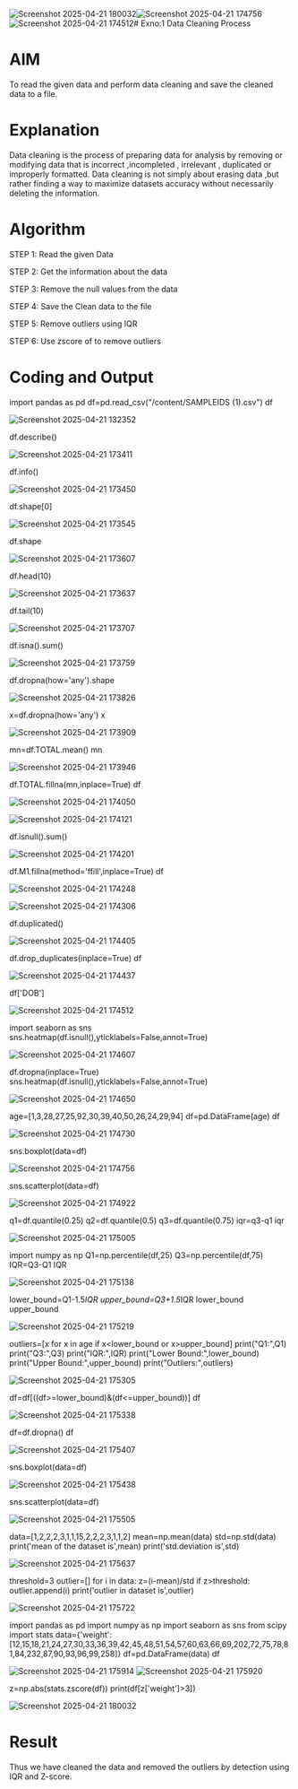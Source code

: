 ![Screenshot 2025-04-21 180032](https://github.com/user-attachments/assets/896f58c0-127e-476d-bc02-d3290f4388a5)![Screenshot 2025-04-21 174756](https://github.com/user-attachments/assets/8e5e1330-7cd0-4e0e-90a5-a9b775a59dd4)![Screenshot 2025-04-21 174512](https://github.com/user-attachments/assets/9b6846fb-4687-4133-80fd-2301ae075190)# Exno:1
Data Cleaning Process

# AIM
To read the given data and perform data cleaning and save the cleaned data to a file.

# Explanation
Data cleaning is the process of preparing data for analysis by removing or modifying data that is incorrect ,incompleted , irrelevant , duplicated or improperly formatted. Data cleaning is not simply about erasing data ,but rather finding a way to maximize datasets accuracy without necessarily deleting the information.

# Algorithm
STEP 1: Read the given Data

STEP 2: Get the information about the data

STEP 3: Remove the null values from the data

STEP 4: Save the Clean data to the file

STEP 5: Remove outliers using IQR

STEP 6: Use zscore of to remove outliers

# Coding and Output


import pandas as pd
df=pd.read_csv("/content/SAMPLEIDS (1).csv")
df

![Screenshot 2025-04-21 132352](https://github.com/user-attachments/assets/f09e1419-28e2-456c-a808-17946c6500bc)


df.describe()

![Screenshot 2025-04-21 173411](https://github.com/user-attachments/assets/ca8a9843-20c2-4128-966e-7f52ab5f055d)


df.info()


![Screenshot 2025-04-21 173450](https://github.com/user-attachments/assets/77aec8a4-09cb-4c29-8f12-231a2331d679)


df.shape[0]

![Screenshot 2025-04-21 173545](https://github.com/user-attachments/assets/67f5903a-8784-42bf-8d57-8238e419f309)


df.shape

![Screenshot 2025-04-21 173607](https://github.com/user-attachments/assets/42f31758-c3a2-4994-81a0-2ec3518a1d92)


df.head(10)

![Screenshot 2025-04-21 173637](https://github.com/user-attachments/assets/18b3e566-55b5-4c96-b34b-dccb2651c14c)


df.tail(10)

![Screenshot 2025-04-21 173707](https://github.com/user-attachments/assets/3e27fbb5-a967-44fe-90a0-b422fbd4e243)


df.isna().sum()

![Screenshot 2025-04-21 173759](https://github.com/user-attachments/assets/cb5dbc21-7b1d-4190-a0eb-61a78b6d28a8)


df.dropna(how='any').shape

![Screenshot 2025-04-21 173826](https://github.com/user-attachments/assets/9d6472b3-0823-477a-a94d-28c32afe28d1)


x=df.dropna(how='any')
x

![Screenshot 2025-04-21 173909](https://github.com/user-attachments/assets/3319fb97-858b-4229-9cca-fe64c738c91c)


mn=df.TOTAL.mean()
mn

![Screenshot 2025-04-21 173946](https://github.com/user-attachments/assets/6ffb2662-1d6d-4fd7-a259-090e95d11248)


df.TOTAL.fillna(mn,inplace=True)
df

![Screenshot 2025-04-21 174050](https://github.com/user-attachments/assets/f2b60fd1-3a0d-4000-837f-14452a1d39c5)

![Screenshot 2025-04-21 174121](https://github.com/user-attachments/assets/e9d90c58-e8ad-4e3c-9f1f-2e3450c2658f)


df.isnull().sum()

![Screenshot 2025-04-21 174201](https://github.com/user-attachments/assets/b7cd1c54-fe52-48ed-8fe1-0dc2e716bbfe)


df.M1.fillna(method='ffill',inplace=True)
df

![Screenshot 2025-04-21 174248](https://github.com/user-attachments/assets/c5bd3277-d21b-4d8b-b2fe-b6047eacc876)

![Screenshot 2025-04-21 174306](https://github.com/user-attachments/assets/8e21873c-d8e8-4fc6-a7cc-e2448608a443)


df.duplicated()

![Screenshot 2025-04-21 174405](https://github.com/user-attachments/assets/b8f1aa38-a506-4856-ad48-c39e55d11918)


df.drop_duplicates(inplace=True)
df

![Screenshot 2025-04-21 174437](https://github.com/user-attachments/assets/f8498284-1334-4b1f-9b00-c3b47392d7ad)


df['DOB']

![Screenshot 2025-04-21 174512](https://github.com/user-attachments/assets/849cea36-9b83-4231-ac03-49f602bc04ea)


import seaborn as sns
sns.heatmap(df.isnull(),yticklabels=False,annot=True)

![Screenshot 2025-04-21 174607](https://github.com/user-attachments/assets/c08ab7e6-5b61-4b07-8de0-ebc9f9b017ec)


df.dropna(inplace=True)
sns.heatmap(df.isnull(),yticklabels=False,annot=True)


![Screenshot 2025-04-21 174650](https://github.com/user-attachments/assets/9f7e3d2c-99eb-4e61-80e7-609545d6bff8)


age=[1,3,28,27,25,92,30,39,40,50,26,24,29,94]
df=pd.DataFrame(age)
df


![Screenshot 2025-04-21 174730](https://github.com/user-attachments/assets/79659b2e-f555-4245-9331-0a2edd097cc0)


sns.boxplot(data=df)


![Screenshot 2025-04-21 174756](https://github.com/user-attachments/assets/53aa5407-1f78-4e4b-9a7d-456a5f0ccfe8)


sns.scatterplot(data=df)


![Screenshot 2025-04-21 174922](https://github.com/user-attachments/assets/60842fdb-d847-4103-a259-3e0b97ed1a1c)


q1=df.quantile(0.25)
q2=df.quantile(0.5)
q3=df.quantile(0.75)
iqr=q3-q1
iqr

![Screenshot 2025-04-21 175005](https://github.com/user-attachments/assets/121688d0-3a8e-42fa-8b16-16616ace2582)


import numpy as np
Q1=np.percentile(df,25)
Q3=np.percentile(df,75)
IQR=Q3-Q1
IQR

![Screenshot 2025-04-21 175138](https://github.com/user-attachments/assets/7a0158ce-fe5a-477f-bb7a-5e623a0b7e56)


lower_bound=Q1-1.5*IQR
upper_bound=Q3+1.5*IQR
lower_bound
upper_bound


![Screenshot 2025-04-21 175219](https://github.com/user-attachments/assets/2d08f40d-1c6e-4502-a141-5c58f36752d2)


outliers=[x for x in age if x<lower_bound or x>upper_bound]
print("Q1:",Q1)
print("Q3:",Q3)
print("IQR:",IQR)
print("Lower Bound:",lower_bound)
print("Upper Bound:",upper_bound)
print("Outliers:",outliers)


![Screenshot 2025-04-21 175305](https://github.com/user-attachments/assets/193f6429-dd1e-4b22-9ef8-d8945e31697e)


df=df[((df>=lower_bound)&(df<=upper_bound))]
df

![Screenshot 2025-04-21 175338](https://github.com/user-attachments/assets/098863f6-532c-47b3-b925-8e0a613fe133)


df=df.dropna()
df

![Screenshot 2025-04-21 175407](https://github.com/user-attachments/assets/d4806840-96a5-4c74-8aa7-892388bb29f4)


sns.boxplot(data=df)

![Screenshot 2025-04-21 175438](https://github.com/user-attachments/assets/a8bd8a30-4e5f-413b-ac5e-48de133ae2cf)


sns.scatterplot(data=df)

![Screenshot 2025-04-21 175505](https://github.com/user-attachments/assets/24b4a097-7f75-4fc7-a3be-bc4050f530e2)


data=[1,2,2,2,3,1,1,15,2,2,2,3,1,1,2]
mean=np.mean(data)
std=np.std(data)
print('mean of the dataset is',mean)
print('std.deviation is',std)

![Screenshot 2025-04-21 175637](https://github.com/user-attachments/assets/ceab5ae2-1df0-4816-9a63-89b3c0785759)


threshold=3
outlier=[]
for i in data:
z=(i-mean)/std
if z>threshold:
outlier.append(i)
print('outlier in dataset is',outlier)

![Screenshot 2025-04-21 175722](https://github.com/user-attachments/assets/dd68ce33-f4e8-4619-b732-c26801cd6c6b)


import pandas as pd
import numpy as np
import seaborn as sns
from scipy import stats
data={'weight':[12,15,18,21,24,27,30,33,36,39,42,45,48,51,54,57,60,63,66,69,202,72,75,78,81,84,232,87,90,93,96,99,258]}
df=pd.DataFrame(data)
df

![Screenshot 2025-04-21 175914](https://github.com/user-attachments/assets/a2e077ae-940e-4c48-a696-83ec829e4fc4)
![Screenshot 2025-04-21 175920](https://github.com/user-attachments/assets/cebd368b-bed9-4cdd-a285-a8a36af8ff5f)


z=np.abs(stats.zscore(df))
print(df[z['weight']>3])

![Screenshot 2025-04-21 180032](https://github.com/user-attachments/assets/56ac36ad-3c95-40c2-8f11-bbf41f6e74c5)


# Result


Thus we have cleaned the data and removed the outliers by detection using IQR and Z-score.
